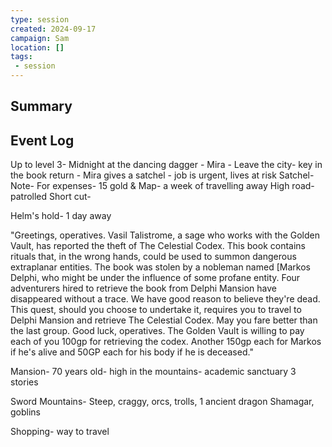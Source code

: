 ```yaml
---
type: session
created: 2024-09-17
campaign: Sam
location: []
tags:
 - session
---
```



## Summary

## Event Log

Up to level 3- 
Midnight at the dancing dagger - Mira - 
Leave the city- key in the book return - Mira gives a satchel - job is urgent, lives at risk
Satchel- Note- For expenses- 15 gold & Map- a week of travelling away
High road- patrolled 
Short cut- 

Helm's hold- 1 day away

"Greetings, operatives. Vasil Talistrome, a sage who works with the Golden Vault, has reported the theft of The Celestial Codex. This book contains rituals that, in the wrong hands, could be used to summon dangerous extraplanar entities. The book was stolen by a nobleman named [Markos Delphi, who might be under the influence of some profane entity. Four adventurers hired to retrieve the book from Delphi Mansion have disappeared without a trace. We have good reason to believe they're dead. This quest, should you choose to undertake it, requires you to travel to Delphi Mansion and retrieve The Celestial Codex. May you fare better than the last group. Good luck, operatives. The Golden Vault is willing to pay each of you 100gp for retrieving the codex. Another 150gp each for Markos if he's alive and 50GP each for his body if he is deceased."

Mansion- 70 years old- high in the mountains- academic sanctuary 3 stories 

Sword Mountains- Steep, craggy, orcs, trolls, 1 ancient dragon Shamagar, goblins 

Shopping- way to travel 